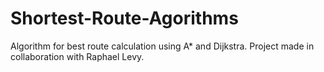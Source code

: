 # Shortest-Route-Agorithms
Algorithm for best route calculation using A* and Dijkstra.
Project made in collaboration with Raphael Levy.

